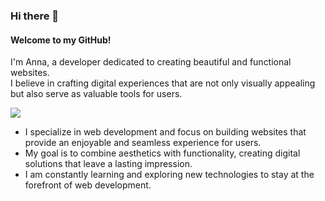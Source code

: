 ### Hi there 👋
#### Welcome to my GitHub!  
I'm Anna, a developer dedicated to creating beautiful and functional websites.  
I believe in crafting digital experiences that are not only visually appealing but also serve as valuable tools for users.

![](https://media.giphy.com/media/YTzh3zw4mj1XpjjiIb/giphy.gif)

- I specialize in web development and focus on building websites that provide an enjoyable and seamless experience for users.  
- My goal is to combine aesthetics with functionality, creating digital solutions that leave a lasting impression.  
- I am constantly learning and exploring new technologies to stay at the forefront of web development.  
